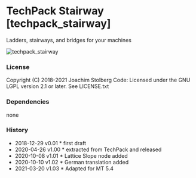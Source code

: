 TechPack Stairway [techpack_stairway]
=====================================

Ladders, stairways, and bridges for your machines

![techpack_stairway](https://github.com/joe7575/techpack_stairway/blob/master/screenshot.png)


### License
Copyright (C) 2018-2021 Joachim Stolberg
Code: Licensed under the GNU LGPL version 2.1 or later. See LICENSE.txt  


### Dependencies 
none

### History
- 2018-12-29  v0.01  * first draft
- 2020-04-26  v1.00  * extracted from TechPack and released
- 2020-10-08  v1.01  * Lattice Slope node added 
- 2020-10-10  v1.02  * German translation added 
- 2021-03-20  v1.03  * Adapted for MT 5.4
